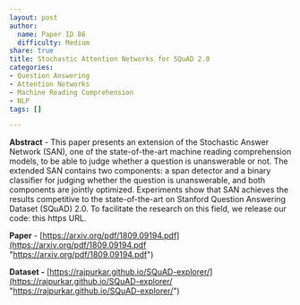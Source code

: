 ```yaml
---
layout: post
author:
  name: Paper ID 86
  difficulty: Medium
share: true
title: Stochastic Attention Networks for SQuAD 2.0
categories:
- Question Answering
- Attention Networks
- Machine Reading Comprehension
- NLP
tags: []

---
```

**Abstract** - This paper presents an extension of the Stochastic Answer Network (SAN), one of the state-of-the-art machine reading comprehension models, to be able to judge whether a question is unanswerable or not. The extended SAN contains two components: a span detector and a binary classifier for judging whether the question is unanswerable, and both components are jointly optimized. Experiments show that SAN achieves the results competitive to the state-of-the-art on Stanford Question Answering Dataset (SQuAD) 2.0. To facilitate the research on this field, we release our code: this https URL.

**Paper** - [https://arxiv.org/pdf/1809.09194.pdf](https://arxiv.org/pdf/1809.09194.pdf "https://arxiv.org/pdf/1809.09194.pdf")

**Dataset -** [https://rajpurkar.github.io/SQuAD-explorer/](https://rajpurkar.github.io/SQuAD-explorer/ "https://rajpurkar.github.io/SQuAD-explorer/")